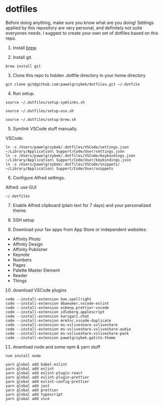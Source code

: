 # dotfiles

Before doing anything, make sure you know what are you doing! Settings applied by this repository are very personal, and definitely not suite everyones needs. I suggest to create your own set of dotfiles based on this repo.

1. Install [brew](https://brew.sh/).

2. Install git.

`brew install git`

3. Clone this repo to hidden .dotfile directory in your home directory

`git clone git@github.com:pawelgrzybek/dotfiles.git ~/.dotfile`

4. Run setup.

`source ~/.dotfiles/setup-symlinks.sh`

`source ~/.dotfiles/setup-osx.sh`

`source ~/.dotfiles/setup-brew.sh`

5. Symlink VSCode stuff manually.

VSCode:

```
ln -s /Users/pawelgrzybek/.dotfiles/VSCode/settings.json ~/Library/Application\ Support/Code/User/settings.json
ln -s /Users/pawelgrzybek/.dotfiles/VSCode/keybindings.json ~/Library/Application\ Support/Code/User/keybindings.json
ln -s /Users/pawelgrzybek/.dotfiles/VSCode/snippets/ ~/Library/Application\ Support/Code/User/snippets
```

6. Configure Alfred settings.

Alfred: use GUI

```
~/.dotfiles
```

7. Enable Alfred clipboard (plain text for 7 days) and your personalized theme.

8. SSH setup

9. Download your fav apps from App Store or independent websites:

- Affinity Photo
- Affinity Design
- Affinity Publisher
- Keynote
- Numbers
- Pages
- Palette Master Element
- Reeder
- Things

10. download VSCode plugins

```
code --install-extension ban.spellright
code --install-extension dbaeumer.vscode-eslint
code --install-extension esbenp.prettier-vscode
code --install-extension idleberg.applescript
code --install-extension karigari.chat
code --install-extension mrmlnc.vscode-duplicate
code --install-extension ms-vsliveshare.vsliveshare
code --install-extension ms-vsliveshare.vsliveshare-audio
code --install-extension ms-vsliveshare.vsliveshare-pack
code --install-extension pawelgrzybek.gatito-theme
```

11. download node and some npm & yarn stuff

```
nvm install node
```

```
yarn global add babel-eslint
yarn global add eslint
yarn global add eslint-plugin-react
yarn global add eslint-plugin-prettier
yarn global add eslint-config-prettier
yarn global add jest
yarn global add prettier
yarn global add typescript
yarn global add vsce
```
